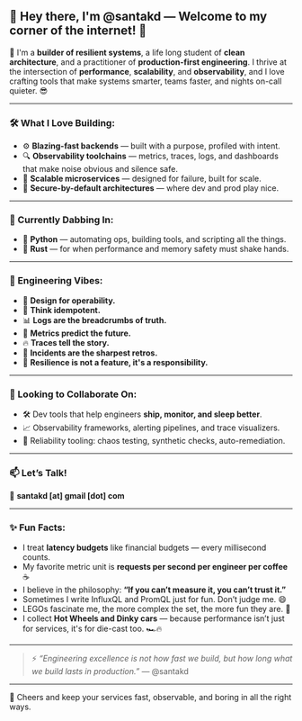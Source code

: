 ## 👋 Hey there, I'm @santakd — Welcome to my corner of the internet! 🚀

🧠 I'm a **builder of resilient systems**, a life long student of **clean architecture**, and a practitioner of **production-first engineering**. I thrive at the intersection of **performance**, **scalability**, and **observability**, and I love crafting tools that make systems smarter, teams faster, and nights on-call quieter. 😎

---

### 🛠️ What I Love Building:
- ⚙️ **Blazing-fast backends** — built with a purpose, profiled with intent.
- 🔍 **Observability toolchains** — metrics, traces, logs, and dashboards that make noise obvious and silence safe.
- 🧱 **Scalable microservices** — designed for failure, built for scale.
- 🔐 **Secure-by-default architectures** — where dev and prod play nice.

---

### 🌱 Currently Dabbing In:
- 🐍 **Python** — automating ops, building tools, and scripting all the things.
- 🦀 **Rust** — for when performance and memory safety must shake hands.
  
---

### 💬 Engineering Vibes:
- 🧭 **Design for operability.**
- 🔁 **Think idempotent.**
- 📊 **Logs are the breadcrumbs of truth.**
- 🧪 **Metrics predict the future.**
- 🔥 **Traces tell the story.**
- 🧯 **Incidents are the sharpest retros.**
- 🤝 **Resilience is not a feature, it's a responsibility.**

---

### 🤝 Looking to Collaborate On:
- 🛠️ Dev tools that help engineers **ship, monitor, and sleep better**.
- 📈 Observability frameworks, alerting pipelines, and trace visualizers.
- 🧰 Reliability tooling: chaos testing, synthetic checks, auto-remediation.

---

### 📫 Let’s Talk!
📧 **santakd [at] gmail [dot] com**

---

### ✨ Fun Facts:
- I treat **latency budgets** like financial budgets — every millisecond counts.
- My favorite metric unit is **requests per second per engineer per coffee** ☕
- I believe in the philosophy: **“If you can’t measure it, you can’t trust it.”**
- Sometimes I write InfluxQL and PromQL just for fun. Don’t judge me. 😄
- LEGOs fascinate me, the more complex the set, the more fun they are. :tada:
- I collect **Hot Wheels and Dinky cars** — because performance isn’t just for services, it's for die-cast too. 🏎️🔥

---

> ⚡️ *“Engineering excellence is not how fast we build, but how long what we build lasts in production.”* — @santakd

---

🖖 Cheers and keep your services fast, observable, and boring in all the right ways.




